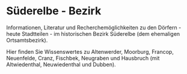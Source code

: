 # Süderelbe - Bezirk

Informationen, Literatur und Recherchemöglichkeiten zu den Dörfern - heute Stadtteilen - im historischen Bezirk Süderelbe (dem ehemaligen Ortsamtsbezirk).

Hier finden Sie Wissenswertes zu Altenwerder, Moorburg, Francop, Neuenfelde, Cranz, Fischbek, Neugraben und Hausbruch (mit Altwiedenthal, Neuwiedenthal und Dubben).
